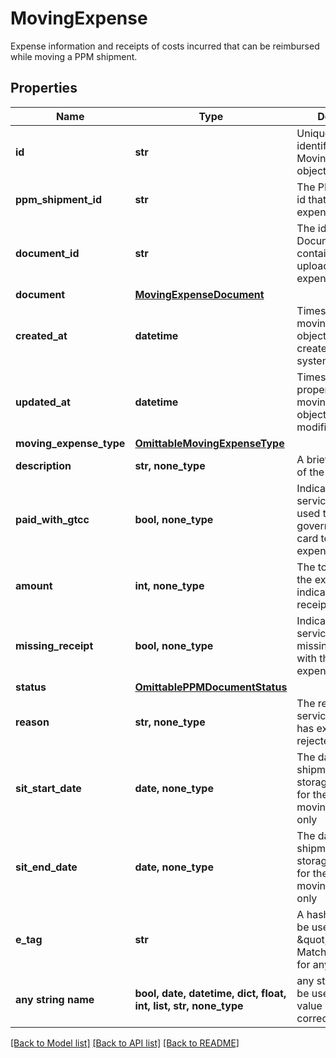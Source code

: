 # MovingExpense

Expense information and receipts of costs incurred that can be reimbursed while moving a PPM shipment.

## Properties
Name | Type | Description | Notes
------------ | ------------- | ------------- | -------------
**id** | **str** | Unique primary identifier of the Moving Expense object | [readonly] 
**ppm_shipment_id** | **str** | The PPM Shipment id that this moving expense belongs to | [readonly] 
**document_id** | **str** | The id of the Document that contains all file uploads for this expense | [readonly] 
**document** | [**MovingExpenseDocument**](MovingExpenseDocument.md) |  | 
**created_at** | **datetime** | Timestamp the moving expense object was initially created in the system (UTC) | [readonly] 
**updated_at** | **datetime** | Timestamp when a property of this moving expense object was last modified (UTC) | [readonly] 
**moving_expense_type** | [**OmittableMovingExpenseType**](OmittableMovingExpenseType.md) |  | [optional] 
**description** | **str, none_type** | A brief description of the expense | [optional] 
**paid_with_gtcc** | **bool, none_type** | Indicates if the service member used their government issued card to pay for the expense | [optional] 
**amount** | **int, none_type** | The total amount of the expense as indicated on the receipt | [optional] 
**missing_receipt** | **bool, none_type** | Indicates if the service member is missing the receipt with the proof of expense amount | [optional] 
**status** | [**OmittablePPMDocumentStatus**](OmittablePPMDocumentStatus.md) |  | [optional] 
**reason** | **str, none_type** | The reason the services counselor has excluded or rejected the item. | [optional] 
**sit_start_date** | **date, none_type** | The date the shipment entered storage, applicable for the &#x60;STORAGE&#x60; movingExpenseType only | [optional] 
**sit_end_date** | **date, none_type** | The date the shipment exited storage, applicable for the &#x60;STORAGE&#x60; movingExpenseType only | [optional] 
**e_tag** | **str** | A hash that should be used as the \&quot;If-Match\&quot; header for any updates. | [optional] [readonly] 
**any string name** | **bool, date, datetime, dict, float, int, list, str, none_type** | any string name can be used but the value must be the correct type | [optional]

[[Back to Model list]](../README.md#documentation-for-models) [[Back to API list]](../README.md#documentation-for-api-endpoints) [[Back to README]](../README.md)


